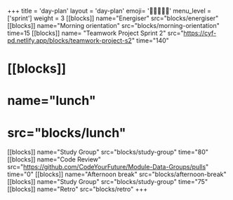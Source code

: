 +++
title = 'day-plan'
layout = 'day-plan'
emoji= '🧑🏽‍🤝‍🧑🏽'
menu_level = ['sprint']
weight = 3
[[blocks]]
name="Energiser"
src="blocks/energiser"
[[blocks]]
name="Morning orientation"
src="blocks/morning-orientation"
time=15
[[blocks]]
name= "Teamwork Project Sprint 2"
src="https://cyf-pd.netlify.app/blocks/teamwork-project-s2"
time="140"
# [[blocks]]
# name="lunch"
# src="blocks/lunch"
[[blocks]]
name="Study Group"
src="blocks/study-group"
time="80"
[[blocks]]
name="Code Review"
src="https://github.com/CodeYourFuture/Module-Data-Groups/pulls"
time="0"
[[blocks]]
name="Afternoon break"
src="blocks/afternoon-break"
[[blocks]]
name="Study Group"
src="blocks/study-group"
time="75"
[[blocks]]
name="Retro"
src="blocks/retro"
+++
